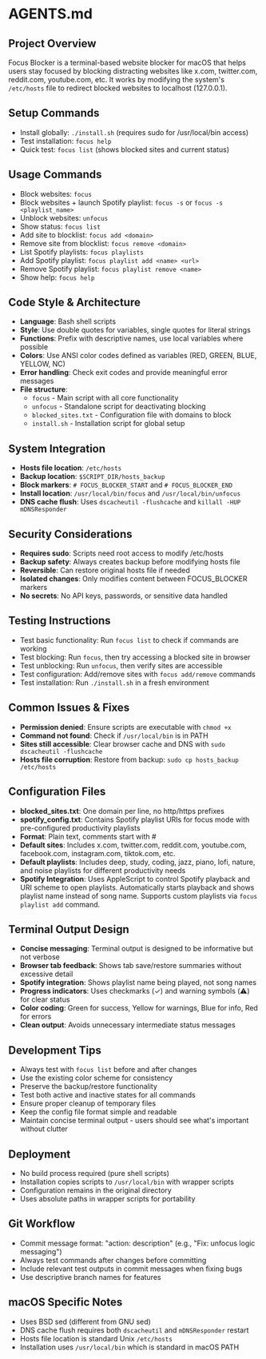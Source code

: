 # AGENTS.md

## Project Overview
Focus Blocker is a terminal-based website blocker for macOS that helps users stay focused by blocking distracting websites like x.com, twitter.com, reddit.com, youtube.com, etc. It works by modifying the system's `/etc/hosts` file to redirect blocked websites to localhost (127.0.0.1).

## Setup Commands
- Install globally: `./install.sh` (requires sudo for /usr/local/bin access)
- Test installation: `focus help`
- Quick test: `focus list` (shows blocked sites and current status)

## Usage Commands
- Block websites: `focus`
- Block websites + launch Spotify playlist: `focus -s` or `focus -s <playlist_name>`
- Unblock websites: `unfocus`  
- Show status: `focus list`
- Add site to blocklist: `focus add <domain>`
- Remove site from blocklist: `focus remove <domain>`
- List Spotify playlists: `focus playlists`
- Add Spotify playlist: `focus playlist add <name> <url>`
- Remove Spotify playlist: `focus playlist remove <name>`
- Show help: `focus help`

## Code Style & Architecture
- **Language**: Bash shell scripts
- **Style**: Use double quotes for variables, single quotes for literal strings
- **Functions**: Prefix with descriptive names, use local variables where possible
- **Colors**: Use ANSI color codes defined as variables (RED, GREEN, BLUE, YELLOW, NC)
- **Error handling**: Check exit codes and provide meaningful error messages
- **File structure**:
  - `focus` - Main script with all core functionality
  - `unfocus` - Standalone script for deactivating blocking
  - `blocked_sites.txt` - Configuration file with domains to block
  - `install.sh` - Installation script for global setup

## System Integration
- **Hosts file location**: `/etc/hosts`
- **Backup location**: `$SCRIPT_DIR/hosts_backup`
- **Block markers**: `# FOCUS_BLOCKER_START` and `# FOCUS_BLOCKER_END`
- **Install location**: `/usr/local/bin/focus` and `/usr/local/bin/unfocus`
- **DNS cache flush**: Uses `dscacheutil -flushcache` and `killall -HUP mDNSResponder`

## Security Considerations
- **Requires sudo**: Scripts need root access to modify /etc/hosts
- **Backup safety**: Always creates backup before modifying hosts file
- **Reversible**: Can restore original hosts file if needed
- **Isolated changes**: Only modifies content between FOCUS_BLOCKER markers
- **No secrets**: No API keys, passwords, or sensitive data handled

## Testing Instructions
- Test basic functionality: Run `focus list` to check if commands are working
- Test blocking: Run `focus`, then try accessing a blocked site in browser
- Test unblocking: Run `unfocus`, then verify sites are accessible
- Test configuration: Add/remove sites with `focus add/remove` commands
- Test installation: Run `./install.sh` in a fresh environment

## Common Issues & Fixes
- **Permission denied**: Ensure scripts are executable with `chmod +x`
- **Command not found**: Check if `/usr/local/bin` is in PATH
- **Sites still accessible**: Clear browser cache and DNS with `sudo dscacheutil -flushcache`
- **Hosts file corruption**: Restore from backup: `sudo cp hosts_backup /etc/hosts`

## Configuration Files
- **blocked_sites.txt**: One domain per line, no http/https prefixes
- **spotify_config.txt**: Contains Spotify playlist URIs for focus mode with pre-configured productivity playlists
- **Format**: Plain text, comments start with #
- **Default sites**: Includes x.com, twitter.com, reddit.com, youtube.com, facebook.com, instagram.com, tiktok.com, etc.
- **Default playlists**: Includes deep, study, coding, jazz, piano, lofi, nature, and noise playlists for different productivity needs
- **Spotify Integration**: Uses AppleScript to control Spotify playback and URI scheme to open playlists. Automatically starts playback and shows playlist name instead of song name. Supports custom playlists via `focus playlist add` command.

## Terminal Output Design
- **Concise messaging**: Terminal output is designed to be informative but not verbose
- **Browser tab feedback**: Shows tab save/restore summaries without excessive detail
- **Spotify integration**: Shows playlist name being played, not song names
- **Progress indicators**: Uses checkmarks (✓) and warning symbols (⚠️) for clear status
- **Color coding**: Green for success, Yellow for warnings, Blue for info, Red for errors
- **Clean output**: Avoids unnecessary intermediate status messages

## Development Tips
- Always test with `focus list` before and after changes
- Use the existing color scheme for consistency
- Preserve the backup/restore functionality
- Test both active and inactive states for all commands
- Ensure proper cleanup of temporary files
- Keep the config file format simple and readable
- Maintain concise terminal output - users should see what's important without clutter

## Deployment
- No build process required (pure shell scripts)
- Installation copies scripts to `/usr/local/bin` with wrapper scripts
- Configuration remains in the original directory
- Uses absolute paths in wrapper scripts for portability

## Git Workflow  
- Commit message format: "action: description" (e.g., "Fix: unfocus logic messaging")
- Always test commands after changes before committing
- Include relevant test outputs in commit messages when fixing bugs
- Use descriptive branch names for features

## macOS Specific Notes
- Uses BSD sed (different from GNU sed)
- DNS cache flush requires both `dscacheutil` and `mDNSResponder` restart
- Hosts file location is standard Unix `/etc/hosts`
- Installation uses `/usr/local/bin` which is standard in macOS PATH
